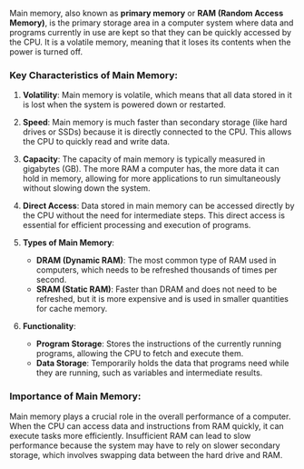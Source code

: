 Main memory, also known as **primary memory** or **RAM (Random Access Memory)**, is the primary storage area in a computer system where data and programs currently in use are kept so that they can be quickly accessed by the CPU. It is a volatile memory, meaning that it loses its contents when the power is turned off.


### Key Characteristics of Main Memory:

1. **Volatility**: Main memory is volatile, which means that all data stored in it is lost when the system is powered down or restarted.
    
2. **Speed**: Main memory is much faster than secondary storage (like hard drives or SSDs) because it is directly connected to the CPU. This allows the CPU to quickly read and write data.
    
3. **Capacity**: The capacity of main memory is typically measured in gigabytes (GB). The more RAM a computer has, the more data it can hold in memory, allowing for more applications to run simultaneously without slowing down the system.
    
4. **Direct Access**: Data stored in main memory can be accessed directly by the CPU without the need for intermediate steps. This direct access is essential for efficient processing and execution of programs.
    
5. **Types of Main Memory**:
    - **DRAM (Dynamic RAM)**: The most common type of RAM used in computers, which needs to be refreshed thousands of times per second.
    - **SRAM (Static RAM)**: Faster than DRAM and does not need to be refreshed, but it is more expensive and is used in smaller quantities for cache memory.

6. **Functionality**:
    - **Program Storage**: Stores the instructions of the currently running programs, allowing the CPU to fetch and execute them.
    - **Data Storage**: Temporarily holds the data that programs need while they are running, such as variables and intermediate results.



### Importance of Main Memory:

Main memory plays a crucial role in the overall performance of a computer. When the CPU can access data and instructions from RAM quickly, it can execute tasks more efficiently. Insufficient RAM can lead to slow performance because the system may have to rely on slower secondary storage, which involves swapping data between the hard drive and RAM.